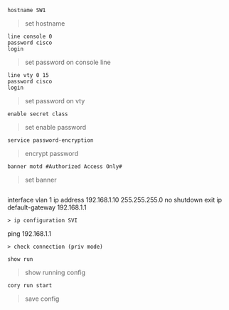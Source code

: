 ```
hostname SW1
```
> set hostname 
```
line console 0
password cisco
login
```
> set password on console line
```
line vty 0 15 
password cisco 
login
```
> set password on vty
```
enable secret class 
```
> set enable password
```
service password-encryption
```
> encrypt password
```
banner motd #Authorized Access Only#
```
> set banner 
```
```
interface vlan 1
ip address 192.168.1.10 255.255.255.0
no shutdown 
exit 
ip default-gateway 192.168.1.1
```
> ip configuration SVI
```
ping 192.168.1.1
```
> check connection (priv mode)

show run
```
> show running config
```
cory run start
```
> save config
